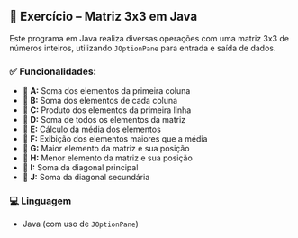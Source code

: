 ## 📘 Exercício – Matriz 3x3 em Java

Este programa em Java realiza diversas operações com uma matriz 3x3 de números inteiros, utilizando `JOptionPane` para entrada e saída de dados.

### ✅ Funcionalidades:

- 🔹 **A:** Soma dos elementos da primeira coluna  
- 🔹 **B:** Soma dos elementos de cada coluna  
- 🔹 **C:** Produto dos elementos da primeira linha  
- 🔹 **D:** Soma de todos os elementos da matriz  
- 🔹 **E:** Cálculo da média dos elementos  
- 🔹 **F:** Exibição dos elementos maiores que a média  
- 🔹 **G:** Maior elemento da matriz e sua posição  
- 🔹 **H:** Menor elemento da matriz e sua posição  
- 🔹 **I:** Soma da diagonal principal  
- 🔹 **J:** Soma da diagonal secundária

### 💻 Linguagem
- Java (com uso de `JOptionPane`)
